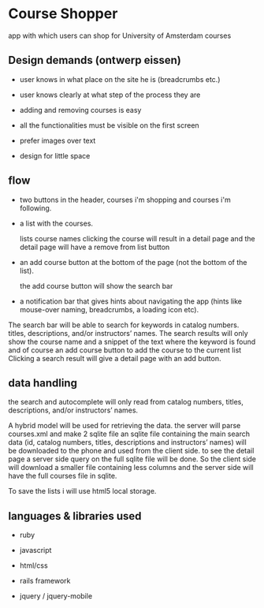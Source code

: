 Course Shopper
==============

app with which users can shop for University of Amsterdam courses

Design demands (ontwerp eissen)
-------------------------------

- user knows in what place on the site he is (breadcrumbs etc.)

- user knows clearly at what step of the process they are

- adding and removing courses is easy

- all the functionalities must be visible on the first screen

- prefer images over text

- design for little space

flow
----

- two buttons in the header, courses i'm shopping and courses i'm following.

- a list with the courses.
    
	lists course names clicking the course will result in a detail page and
    	the detail page will have a remove from list button

- an add course button at the bottom of the page (not the bottom of the list).
	
	the add course button will show the search bar

- a notification bar that gives hints about navigating the app (hints like mouse-over naming, 
breadcrumbs, a loading icon etc).

The search bar will be able to search for keywords in catalog numbers.
titles, descriptions, and/or instructors’ names.
The search results will only show the course name and a snippet of the text where the keyword
is found and of course an add course button to add the course to the current list
Clicking a search result will give a detail page with an add button.

data handling
-------------

the search and autocomplete will only read from catalog numbers,
titles, descriptions, and/or instructors’ names. 

A hybrid model will be used for retrieving the data. the server will parse courses.xml and 
make 2 sqlite file an sqlite file containing the main search data (id, catalog numbers, titles,
descriptions and instructors’ names) will be downloaded to the phone and used from the client 
side. to see the detail page a server side query on the full sqlite file will be done. So the 
client side will download a smaller file containing less columns and the server side will have 
the full courses file in sqlite.

To save the lists i will use html5 local storage.

languages & libraries used
--------------------------

- ruby
- javascript
- html/css

- rails framework
- jquery / jquery-mobile
